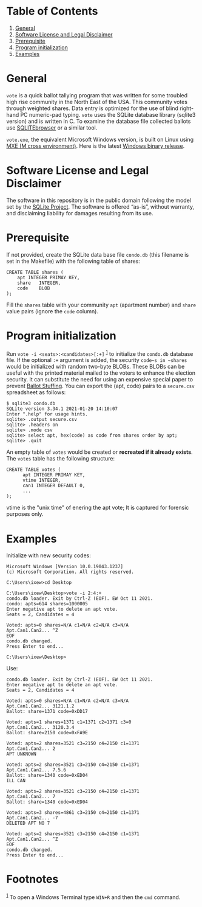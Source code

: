 
# Table of Contents

1.  [General](#org65fa538)
2.  [Software License and Legal Disclaimer](#org6cf8bc1)
3.  [Prerequisite](#org35a3e3a)
4.  [Program initialization](#org91332c3)
5.  [Examples](#org279f63b)



<a id="org65fa538"></a>

# General

`vote` is a quick ballot tallying program that was written for some
troubled high rise community in the North East of the USA.  This community
votes through weighted shares. Data entry is optimized for the use of blind
right-hand PC numeric-pad typing.  `vote` uses the SQLite database library
(sqlite3 version) and is written in C. To examine the database file
collected ballots use [SQLITEbrowser](http://sqlitebrowser.org/) or a similar tool.

`vote.exe`, the equivalent Microsoft Windows version, is built on Linux
using [MXE (M cross environment)](https://mxe.cc/). Here is the latest [Windows binary release](./Windows-binary-release.zip).


<a id="org6cf8bc1"></a>

# Software License and Legal Disclaimer

The software in this repository is in the public domain following the model
set by the [SQLite Project](http://www.sqlite.org/copyright.html). The software is offered “as-is”, without
warranty, and disclaiming liability for damages resulting from its use.


<a id="org35a3e3a"></a>

# Prerequisite

If not provided, create the SQLite data base file `condo.db` (this filename
is set in the Makefile) with the following table of shares:

    CREATE TABLE shares (
    	apt	INTEGER PRIMAY KEY,
    	share	INTEGER,
    	code	BLOB
    );

Fill the `shares` table with your community `apt` (apartment number) and
`share` value pairs (ignore the `code` column).


<a id="org91332c3"></a>

# Program initialization

Run `vote -i <seats>:<candidates>[:+]` <sup><a id="fnr.1" class="footref" href="#fn.1" role="doc-backlink">1</a></sup> to initialize the `condo.db`
database file. If the optional `:+` argument is added, the security `code~s
in ~shares` would be initialized with random two-byte BLOBs. These BLOBs
can be useful with the printed material mailed to the voters to enhance the
election security. It can substitute the need for using an expensive
special paper to prevent [Ballot Stuffing](https://ballotpedia.org/Ballot_stuffing). You can export the (apt, code)
pairs to a `secure.csv` spreadsheet as follows:

    $ sqlite3 condo.db
    SQLite version 3.34.1 2021-01-20 14:10:07
    Enter ".help" for usage hints.
    sqlite> .output secure.csv
    sqlite> .headers on
    sqlite> .mode csv
    sqlite> select apt, hex(code) as code from shares order by apt;
    sqlite> .quit

An empty table of `votes` would be created or **recreated if it already
exists**. The `votes` table has the following structure:

    CREATE TABLE votes (
          apt INTEGER PRIMAY KEY,
          vtime INTEGER,
          can1 INTEGER DEFAULT 0,
          ...
    );

vtime is the "unix time" of enering the apt vote; It is captured for
forensic purposes only.


<a id="org279f63b"></a>

# Examples

Initialize with new security codes:

    Microsoft Windows [Version 10.0.19043.1237]
    (c) Microsoft Corporation. All rights reserved.
    
    C:\Users\ixew>cd Desktop
    
    C:\Users\ixew\Desktop>vote -i 2:4:+
    condo.db loader. Exit by Ctrl-Z (EOF). EW Oct 11 2021.
    condo: apts=614 shares=1000005
    Enter negative apt to delete an apt vote.
    Seats = 2, Candidates = 4
    
    Voted: apts=0 shares=N/A c1=N/A c2=N/A c3=N/A
    Apt.Can1.Can2... ^Z
    EOF
    condo.db changed.
    Press Enter to end...
    
    C:\Users\ixew\Desktop>

Use:

    condo.db loader. Exit by Ctrl-Z (EOF). EW Oct 11 2021.
    Enter negative apt to delete an apt vote.
    Seats = 2, Candidates = 4
    
    Voted: apts=0 shares=N/A c1=N/A c2=N/A c3=N/A
    Apt.Can1.Can2... 3121.1.2
    Ballot: share=1371 code=0xDD17
    
    Voted: apts=1 shares=1371 c1=1371 c2=1371 c3=0
    Apt.Can1.Can2... 3120.3.4
    Ballot: share=2150 code=0xFA9E
    
    Voted: apts=2 shares=3521 c3=2150 c4=2150 c1=1371
    Apt.Can1.Can2... 2
    APT UNKNOWN
    
    Voted: apts=2 shares=3521 c3=2150 c4=2150 c1=1371
    Apt.Can1.Can2... 7.5.6
    Ballot: share=1340 code=0xED04
    ILL CAN
    
    Voted: apts=2 shares=3521 c3=2150 c4=2150 c1=1371
    Apt.Can1.Can2... 7
    Ballot: share=1340 code=0xED04
    
    Voted: apts=3 shares=4861 c3=2150 c4=2150 c1=1371
    Apt.Can1.Can2... -7
    DELETED APT NO 7
    
    Voted: apts=2 shares=3521 c3=2150 c4=2150 c1=1371
    Apt.Can1.Can2... ^Z
    EOF
    condo.db changed.
    Press Enter to end...


# Footnotes

<sup><a id="fn.1" href="#fnr.1">1</a></sup> To open a Windows Terminal type `WIN+R` and then the `cmd` command.
